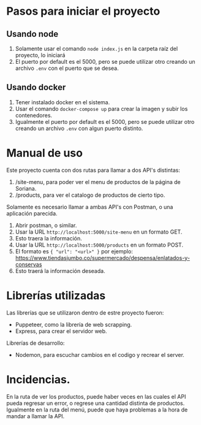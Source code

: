 # Pasos para iniciar el proyecto

## Usando node 
1. Solamente usar el comando ```node index.js``` en la carpeta raíz del proyecto, lo iniciará
2. El puerto por default es el 5000, pero se puede utilizar otro creando un archivo ```.env``` con el puerto que se desea.

## Usando docker
1. Tener instalado docker en el sistema.
2. Usar el comando ```docker-compose up``` para crear la imagen y subir los contenedores.
3. Igualmente el puerto por default es el 5000, pero se puede utilizar otro creando un archivo ```.env``` con algun puerto distinto.

# Manual de uso

Este proyecto cuenta con dos rutas para llamar a dos API's distintas:

1. /site-menu, para poder ver el menu de productos de la página de Soriana.
2. /products, para ver el catalogo de productos de cierto tipo.

Solamente es necesario llamar a ambas API's con Postman, o una aplicación parecida.

1. Abrir postman, o similar.
2. Usar la URL ```http://localhost:5000/site-menu``` en un formato GET.
3. Esto traera la información.
4. Usar la URL ```http://localhost:5000/products``` en un formato POST.
5. El formato es ```{ "url": "<url>" }``` por ejemplo: https://www.tiendasjumbo.co/supermercado/despensa/enlatados-y-conservas
6. Esto traerá la información deseada.

# Librerías utilizadas

Las librerías que se utilizaron dentro de estre proyecto fueron:

- Puppeteer, como la librería de web scrapping.
- Express, para crear el servidor web.

Librerías de desarrollo:

- Nodemon, para escuchar cambios en el codigo y recrear el server.

# Incidencias.

En la ruta de ver los productos, puede haber veces en las cuales el API pueda regresar un error, o regrese una cantidad distinta de productos.
Igualmente en la ruta del menú, puede que haya problemas a la hora de mandar a llamar la API.